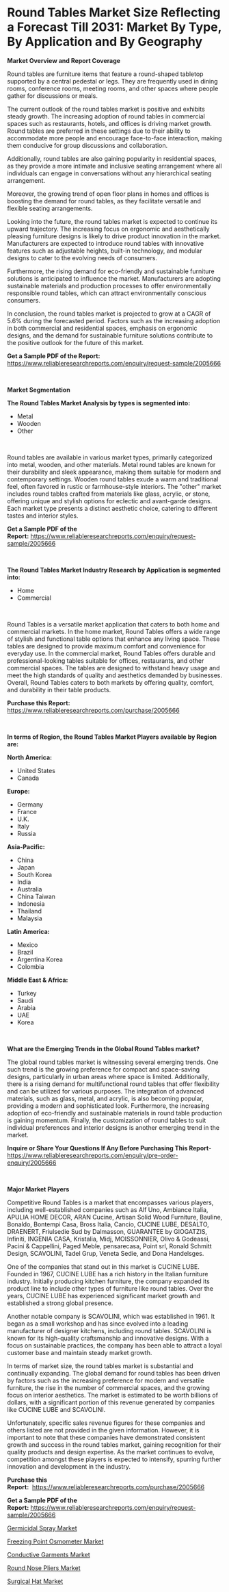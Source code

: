 <p><h1>Round Tables Market Size Reflecting a Forecast Till 2031: Market By Type, By Application and By Geography</h1></p><p><strong>Market Overview and Report Coverage</strong></p>
<p><p>Round tables are furniture items that feature a round-shaped tabletop supported by a central pedestal or legs. They are frequently used in dining rooms, conference rooms, meeting rooms, and other spaces where people gather for discussions or meals.</p><p>The current outlook of the round tables market is positive and exhibits steady growth. The increasing adoption of round tables in commercial spaces such as restaurants, hotels, and offices is driving market growth. Round tables are preferred in these settings due to their ability to accommodate more people and encourage face-to-face interaction, making them conducive for group discussions and collaboration.</p><p>Additionally, round tables are also gaining popularity in residential spaces, as they provide a more intimate and inclusive seating arrangement where all individuals can engage in conversations without any hierarchical seating arrangement.</p><p>Moreover, the growing trend of open floor plans in homes and offices is boosting the demand for round tables, as they facilitate versatile and flexible seating arrangements.</p><p>Looking into the future, the round tables market is expected to continue its upward trajectory. The increasing focus on ergonomic and aesthetically pleasing furniture designs is likely to drive product innovation in the market. Manufacturers are expected to introduce round tables with innovative features such as adjustable heights, built-in technology, and modular designs to cater to the evolving needs of consumers.</p><p>Furthermore, the rising demand for eco-friendly and sustainable furniture solutions is anticipated to influence the market. Manufacturers are adopting sustainable materials and production processes to offer environmentally responsible round tables, which can attract environmentally conscious consumers.</p><p>In conclusion, the round tables market is projected to grow at a CAGR of 5.6% during the forecasted period. Factors such as the increasing adoption in both commercial and residential spaces, emphasis on ergonomic designs, and the demand for sustainable furniture solutions contribute to the positive outlook for the future of this market.</p></p>
<p><strong>Get a Sample PDF of the Report:</strong> <a href="https://www.reliableresearchreports.com/enquiry/request-sample/2005666">https://www.reliableresearchreports.com/enquiry/request-sample/2005666</a></p>
<p>&nbsp;</p>
<p><strong>Market Segmentation</strong></p>
<p><strong>The Round Tables Market Analysis by types is segmented into:</strong></p>
<p><ul><li>Metal</li><li>Wooden</li><li>Other</li></ul></p>
<p>&nbsp;</p>
<p><p>Round tables are available in various market types, primarily categorized into metal, wooden, and other materials. Metal round tables are known for their durability and sleek appearance, making them suitable for modern and contemporary settings. Wooden round tables exude a warm and traditional feel, often favored in rustic or farmhouse-style interiors. The "other" market includes round tables crafted from materials like glass, acrylic, or stone, offering unique and stylish options for eclectic and avant-garde designs. Each market type presents a distinct aesthetic choice, catering to different tastes and interior styles.</p></p>
<p><strong>Get a Sample PDF of the Report:</strong>&nbsp;<a href="https://www.reliableresearchreports.com/enquiry/request-sample/2005666">https://www.reliableresearchreports.com/enquiry/request-sample/2005666</a></p>
<p>&nbsp;</p>
<p><strong>The Round Tables Market Industry Research by Application is segmented into:</strong></p>
<p><ul><li>Home</li><li>Commercial</li></ul></p>
<p>&nbsp;</p>
<p><p>Round Tables is a versatile market application that caters to both home and commercial markets. In the home market, Round Tables offers a wide range of stylish and functional table options that enhance any living space. These tables are designed to provide maximum comfort and convenience for everyday use. In the commercial market, Round Tables offers durable and professional-looking tables suitable for offices, restaurants, and other commercial spaces. The tables are designed to withstand heavy usage and meet the high standards of quality and aesthetics demanded by businesses. Overall, Round Tables caters to both markets by offering quality, comfort, and durability in their table products.</p></p>
<p><strong>Purchase this Report:</strong>&nbsp; <a href="https://www.reliableresearchreports.com/purchase/2005666">https://www.reliableresearchreports.com/purchase/2005666</a></p>
<p>&nbsp;</p>
<p><strong>In terms of Region, the Round Tables Market Players available by Region are:</strong></p>
<p>
    <p> <strong> North America: </strong>
        <ul>
            <li>United States</li>
            <li>Canada</li>
        </ul>
        </p> 
    <p> <strong> Europe: </strong>
        <ul>
            <li>Germany</li>
            <li>France</li>
            <li>U.K.</li>
            <li>Italy</li>
            <li>Russia</li>
        </ul>
        </p> 
    <p> <strong> Asia-Pacific: </strong>
        <ul>
            <li>China</li>
            <li>Japan</li>
            <li>South Korea</li>
            <li>India</li>
            <li>Australia</li>
            <li>China Taiwan</li>
            <li>Indonesia</li>
            <li>Thailand</li>
            <li>Malaysia</li>
        </ul>
        </p> 
    <p> <strong> Latin America: </strong>
        <ul>
            <li>Mexico</li>
            <li>Brazil</li>
            <li>Argentina Korea</li>
            <li>Colombia</li>
        </ul>
        </p> 
    <p> <strong> Middle East & Africa: </strong>
        <ul>
            <li>Turkey</li>
            <li>Saudi</li>
            <li>Arabia</li>
            <li>UAE</li>
            <li>Korea</li>
        </ul>
    </p>
    </p>
<p>&nbsp;</p>
<p><strong>What are the Emerging Trends in the Global Round Tables market?</strong></p>
<p><p>The global round tables market is witnessing several emerging trends. One such trend is the growing preference for compact and space-saving designs, particularly in urban areas where space is limited. Additionally, there is a rising demand for multifunctional round tables that offer flexibility and can be utilized for various purposes. The integration of advanced materials, such as glass, metal, and acrylic, is also becoming popular, providing a modern and sophisticated look. Furthermore, the increasing adoption of eco-friendly and sustainable materials in round table production is gaining momentum. Finally, the customization of round tables to suit individual preferences and interior designs is another emerging trend in the market.</p></p>
<p><strong>Inquire or Share Your Questions If Any Before Purchasing This Report</strong>- <a href="https://www.reliableresearchreports.com/enquiry/pre-order-enquiry/2005666">https://www.reliableresearchreports.com/enquiry/pre-order-enquiry/2005666</a></p>
<p>&nbsp;</p>
<p><strong>Major Market Players</strong></p>
<p><p>Competitive Round Tables is a market that encompasses various players, including well-established companies such as Alf Uno, Ambiance Italia, APULIA HOME DECOR, ARAN Cucine, Artisan Solid Wood Furniture, Bauline, Bonaldo, Bontempi Casa, Bross Italia, Cancio, CUCINE LUBE, DESALTO, DRAENERT, Friulsedie Sud by Dalmasson, GUARANTEE by GIOGATZIS, Infiniti, INGENIA CASA, Kristalia, Midj, MOISSONNIER, Olivo & Godeassi, Pacini & Cappellini, Paged Meble, pensarecasa, Point srl, Ronald Schmitt Design, SCAVOLINI, Tadel Grup, Veneta Sedie, and Dona Handelsges.</p><p>One of the companies that stand out in this market is CUCINE LUBE. Founded in 1967, CUCINE LUBE has a rich history in the Italian furniture industry. Initially producing kitchen furniture, the company expanded its product line to include other types of furniture like round tables. Over the years, CUCINE LUBE has experienced significant market growth and established a strong global presence.</p><p>Another notable company is SCAVOLINI, which was established in 1961. It began as a small workshop and has since evolved into a leading manufacturer of designer kitchens, including round tables. SCAVOLINI is known for its high-quality craftsmanship and innovative designs. With a focus on sustainable practices, the company has been able to attract a loyal customer base and maintain steady market growth.</p><p>In terms of market size, the round tables market is substantial and continually expanding. The global demand for round tables has been driven by factors such as the increasing preference for modern and versatile furniture, the rise in the number of commercial spaces, and the growing focus on interior aesthetics. The market is estimated to be worth billions of dollars, with a significant portion of this revenue generated by companies like CUCINE LUBE and SCAVOLINI.</p><p>Unfortunately, specific sales revenue figures for these companies and others listed are not provided in the given information. However, it is important to note that these companies have demonstrated consistent growth and success in the round tables market, gaining recognition for their quality products and design expertise. As the market continues to evolve, competition amongst these players is expected to intensify, spurring further innovation and development in the industry.</p></p>
<p><strong>Purchase this Report:</strong>&nbsp;&nbsp;<a href="https://www.reliableresearchreports.com/purchase/2005666">https://www.reliableresearchreports.com/purchase/2005666</a></p>
<p></p>
<p><strong>Get a Sample PDF of the Report:</strong>&nbsp;<a href="https://www.reliableresearchreports.com/enquiry/request-sample/2005666">https://www.reliableresearchreports.com/enquiry/request-sample/2005666</a></p>
<p><p><a href="https://github.com/gulaimolin/Market-Research-Report-List-2/blob/main/germicidal-spray-market.md">Germicidal Spray Market</a></p><p><a href="https://github.com/abbypearson7765/Market-Research-Report-List-2/blob/main/freezing-point-osmometer-market.md">Freezing Point Osmometer Market</a></p><p><a href="https://github.com/grishafomin4852/Market-Research-Report-List-2/blob/main/conductive-garments-market.md">Conductive Garments Market</a></p><p><a href="https://github.com/dziulagalemab/Market-Research-Report-List-2/blob/main/round-nose-pliers-market.md">Round Nose Pliers Market</a></p><p><a href="https://github.com/ruslanpoljakovrd177/Market-Research-Report-List-2/blob/main/surgical-hat-market.md">Surgical Hat Market</a></p></p>